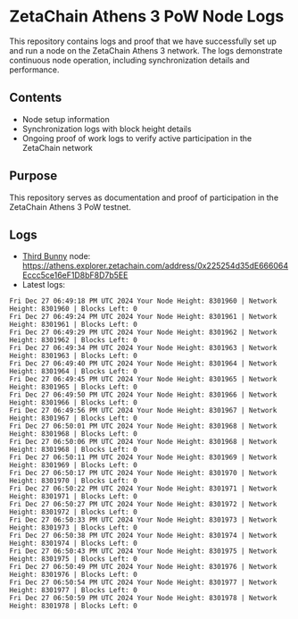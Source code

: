 # ZetaChain Athens 3 PoW Node Logs
This repository contains logs and proof that we have successfully set up and run a node on the ZetaChain Athens 3 network. The logs demonstrate continuous node operation, including synchronization details and performance.

## Contents
- Node setup information
- Synchronization logs with block height details
- Ongoing proof of work logs to verify active participation in the ZetaChain network

## Purpose
This repository serves as documentation and proof of participation in the ZetaChain Athens 3 PoW testnet.

## Logs

- [Third Bunny](https://thirdbunny.xyz/) node: https://athens.explorer.zetachain.com/address/0x225254d35dE666064Eccc5ce16eF1D8bF8D7b5EE
- Latest logs:
```
Fri Dec 27 06:49:18 PM UTC 2024 Your Node Height: 8301960 | Network Height: 8301960 | Blocks Left: 0
Fri Dec 27 06:49:24 PM UTC 2024 Your Node Height: 8301961 | Network Height: 8301961 | Blocks Left: 0
Fri Dec 27 06:49:29 PM UTC 2024 Your Node Height: 8301962 | Network Height: 8301962 | Blocks Left: 0
Fri Dec 27 06:49:34 PM UTC 2024 Your Node Height: 8301963 | Network Height: 8301963 | Blocks Left: 0
Fri Dec 27 06:49:40 PM UTC 2024 Your Node Height: 8301964 | Network Height: 8301964 | Blocks Left: 0
Fri Dec 27 06:49:45 PM UTC 2024 Your Node Height: 8301965 | Network Height: 8301965 | Blocks Left: 0
Fri Dec 27 06:49:50 PM UTC 2024 Your Node Height: 8301966 | Network Height: 8301966 | Blocks Left: 0
Fri Dec 27 06:49:56 PM UTC 2024 Your Node Height: 8301967 | Network Height: 8301967 | Blocks Left: 0
Fri Dec 27 06:50:01 PM UTC 2024 Your Node Height: 8301968 | Network Height: 8301968 | Blocks Left: 0
Fri Dec 27 06:50:06 PM UTC 2024 Your Node Height: 8301968 | Network Height: 8301968 | Blocks Left: 0
Fri Dec 27 06:50:11 PM UTC 2024 Your Node Height: 8301969 | Network Height: 8301969 | Blocks Left: 0
Fri Dec 27 06:50:17 PM UTC 2024 Your Node Height: 8301970 | Network Height: 8301970 | Blocks Left: 0
Fri Dec 27 06:50:22 PM UTC 2024 Your Node Height: 8301971 | Network Height: 8301971 | Blocks Left: 0
Fri Dec 27 06:50:27 PM UTC 2024 Your Node Height: 8301972 | Network Height: 8301972 | Blocks Left: 0
Fri Dec 27 06:50:33 PM UTC 2024 Your Node Height: 8301973 | Network Height: 8301973 | Blocks Left: 0
Fri Dec 27 06:50:38 PM UTC 2024 Your Node Height: 8301974 | Network Height: 8301974 | Blocks Left: 0
Fri Dec 27 06:50:43 PM UTC 2024 Your Node Height: 8301975 | Network Height: 8301975 | Blocks Left: 0
Fri Dec 27 06:50:49 PM UTC 2024 Your Node Height: 8301976 | Network Height: 8301976 | Blocks Left: 0
Fri Dec 27 06:50:54 PM UTC 2024 Your Node Height: 8301977 | Network Height: 8301977 | Blocks Left: 0
Fri Dec 27 06:50:59 PM UTC 2024 Your Node Height: 8301978 | Network Height: 8301978 | Blocks Left: 0
```
